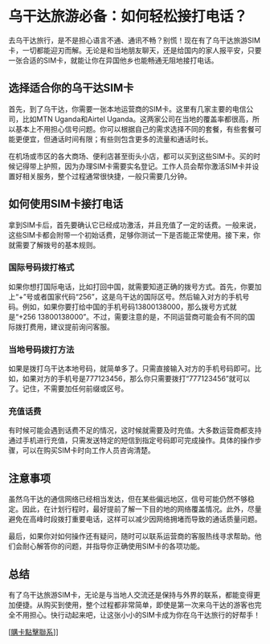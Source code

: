 # 乌干达旅游必备：如何轻松接打电话？

去乌干达旅行，是不是担心语言不通、通讯不畅？别慌！现在有了乌干达旅游SIM卡，一切都能迎刃而解。无论是和当地朋友聊天，还是给国内的家人报平安，只要一张合适的SIM卡，就能让你在异国他乡也能畅通无阻地接打电话。

## 选择适合你的乌干达SIM卡

首先，到了乌干达，你需要一张本地运营商的SIM卡。这里有几家主要的电信公司，比如MTN Uganda和Airtel Uganda。这两家公司在当地的覆盖率都很高，所以基本上不用担心信号问题。你可以根据自己的需求选择不同的套餐，有些套餐可能更便宜，但通话时间有限；有些则包含更多的流量和通话时长。

在机场或市区的各大商场、便利店甚至街头小店，都可以买到这些SIM卡。买的时候记得带上护照，因为办理SIM卡需要实名登记。工作人员会帮你激活SIM卡并设置好相关服务，整个过程通常很快捷，一般只需要几分钟。

## 如何使用SIM卡接打电话

拿到SIM卡后，首先要确认它已经成功激活，并且充值了一定的话费。一般来说，这些SIM卡都会附带一个初始话费，足够你测试一下是否能正常使用。接下来，你就需要了解拨号的基本规则。

### 国际号码拨打格式
如果你想打国际电话，比如打回中国，就需要知道正确的拨号方式。首先，你要加上“+”号或者国家代码“256”，这是乌干达的国际区号。然后输入对方的手机号码。例如，如果你要打给中国的手机号码13800138000，那么拨号方式就是“+256 13800138000”。不过，需要注意的是，不同运营商可能会有不同的国际拨打费用，建议提前询问客服。

### 当地号码拨打方法
如果是拨打乌干达本地号码，就简单多了。只需直接输入对方的手机号码即可。比如，如果对方的手机号是777123456，那么你只需要拨打“777123456”就可以了。记住，不需要加任何前缀或区号。

### 充值话费
有时候可能会遇到话费不足的情况，这时候就需要及时充值。大多数运营商都支持通过手机进行充值，只需发送特定的短信到指定号码即可完成操作。具体的操作步骤，可以在购买SIM卡时向工作人员咨询清楚。

## 注意事项

虽然乌干达的通信网络已经相当发达，但在某些偏远地区，信号可能仍然不够稳定。因此，在计划行程时，最好提前了解一下目的地的网络覆盖情况。此外，尽量避免在高峰时段拨打重要电话，这样可以减少因网络拥堵而导致的通话质量问题。

最后，如果你对如何操作还有疑问，随时可以联系运营商的客服热线寻求帮助。他们会耐心解答你的问题，并指导你正确使用SIM卡的各项功能。

## 总结

有了乌干达旅游SIM卡，无论是与当地人交流还是保持与外界的联系，都能变得更加便捷。从购买到使用，整个过程都非常简单，即使是第一次来乌干达的游客也完全不用担心。快行动起来吧，让这张小小的SIM卡成为你在乌干达旅行的好帮手！

[[購卡點擊聯系](https://t.me/s/esim1088)]]